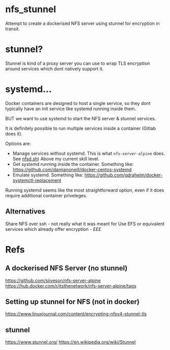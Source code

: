 # nfs_stunnel
Attempt to create a dockerised NFS server using stunnel for encryption in transit.

# stunnel?
Stunnel is kind of a proxy server you can use to wrap TLS encryption around services which dont natively support it. 

# systemd...
Docker containers are designed to host a single service, so they dont typically have an init service like systemd running inside them.

BUT we want to use systemd to start the NFS server & stunnel services.

It is definitely possible to run multiple services inside a container (Gitlab does it).

Options are:

- Manage services without systemd. This is what `nfs-server-alpine` does. See [nfsd.sh](https://github.com/sjiveson/nfs-server-alpine/blob/master/nfsd.sh)) Above my current skill level.
- Get systemd running inside the container. Something like: https://github.com/damianoneill/docker-centos-systemd
- Emulate systemd. Something like: https://github.com/gdraheim/docker-systemctl-replacement


Running systemd seems like the most straightforward option, even if it does require additional container priveleges. 

## Alternatives
Share NFS over ssh - not really what it was meant for
Use EFS or equivalent services which already offer encryption - £££

# Refs

## A dockerised NFS Server (no stunnel)
https://github.com/sjiveson/nfs-server-alpine
https://hub.docker.com/r/itsthenetwork/nfs-server-alpine/tags

## Setting up stunnel for NFS (not in docker)
https://www.linuxjournal.com/content/encrypting-nfsv4-stunnel-tls

## stunnel
https://www.stunnel.org/
https://en.wikipedia.org/wiki/Stunnel